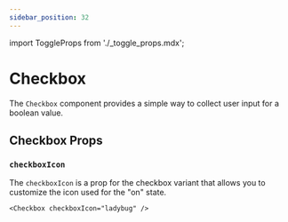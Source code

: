 ```yaml
---
sidebar_position: 32
---
```


import ToggleProps from './\_toggle_props.mdx';

# Checkbox

The `Checkbox` component provides a simple way to collect user input for a boolean value.

## Checkbox Props

### `checkboxIcon`

The `checkboxIcon` is a prop for the checkbox variant that allows you to customize the icon used for the "on" state.

```tsx
<Checkbox checkboxIcon="ladybug" />
```

<ToggleProps componentName="Checkbox" />
